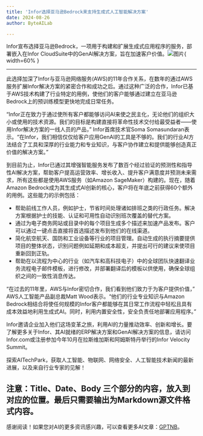 ```yaml
---
title: 'Infor选择亚马逊Bedrock来支持生成式人工智能解决方案'
date: 2024-08-26
author: ByteAILab

---
```


Infor宣布选择亚马逊Bedrock，一项用于构建和扩展生成式应用程序的服务，部署嵌入在Infor CloudSuite中的GenAI解决方案，旨在加速客户价值。![图片](https://ai-techpark.com/wp-content/uploads/2024/08/Infor-S-960x540.jpg){ width=60% }

---
此选择加深了Infor与亚马逊网络服务(AWS)的11年合作关系，在数年的通过AWS服务扩展Infor解决方案的紧密合作和成功之后。通过这种广泛的合作，Infor已基于AWS技术构建了行业特定的用例，使他们的客户能够通过建立在亚马逊Bedrock上的预训练模型更快地完成日常任务。

“Infor正在致力于通过使所有客户都能够访问AI来使之民主化，无论他们的组织大小或使用的技术资源。我们的目标是构建直接将革命性技术交付给最受益者——使用Infor解决方案的一线人员的产品，” Infor首席技术官Soma Somasundaran表示。“在Infor，我们相信仅仅给客户应用GenAI的工具是不够的。我们的行业AI方法结合了工具和深厚的行业能力和专业知识，与客户协作建立和提供能够创造真正价值的解决方案。”

到目前为止，Infor已通过其增强智能服务发布了数百个经过验证的预测性和指导性AI解决方案，帮助客户提高运营效率、增长收入、提升客户满意度并预测未来需求，所有这些都是使用AWS服务（如Amazon SageMaker）构建的。现在，随着Amazon Bedrock成为其生成式AI创新的核心，客户将在年底之前获得60个额外的用例。这些能力的示例包括：

- 帮助前线工作人员，例如护士，节省时间处理诸如排班之类的行政任务。解决方案根据护士的技能、认证和可用性自动识别班次覆盖的替代方案。
- 通过为电子商务网站或目录中的每个项目生成多个描述来加速产品发布。客户可以通过一键点击直接将首选描述发布到他们的在线渠道。
- 简化航空航天、国防和工业设备等行业的项目管理。自动生成的执行摘要提供项目的整体状态，识别问题例如延期和成本超支，并提出可行的建议来使项目重新回到正轨。
- 帮助在以流程为中心的行业（如汽车和高科技电子）中的全球团队快速翻译业务流程电子邮件模板，进行修改，并部署翻译后的模板以供使用，确保全球组织之间的一致性消息传达。

“在过去的11年里，AWS与Infor密切合作，我们看到他们致力于为客户提供价值，” AWS人工智能产品副总裁Matt Wood表示。“他们的行业专业知识与Amazon Bedrock相结合将使任何规模的Infor客户都能够在其日常工作流程中轻松且具有成本效益地利用生成式AI。同时，利用内置安全性，安全负责任地部署应用程序。”

Infor邀请企业加入他们这场变革之旅，利用AI的力量推动效率、创新和增长。要了解更多关于Infor、其AI就绪的ERP解决方案和GenAI解决方案的信息，请访问Infor.com或注册参加今年10月在拉斯维加斯和阿姆斯特丹举行的Infor Velocity Summit。

探索AITechPark，获取人工智能、物联网、网络安全、人工智能技术新闻的最新进展，以及来自行业专家的见解！

注意：Title、Date、Body 三个部分的内容，放入到对应的位置。最后只需要输出为Markdown源文件格式内容。
---
感谢阅读！如果您对AI的更多资讯感兴趣，可以查看更多AI文章：[GPTNB](https://gptnb.com)。